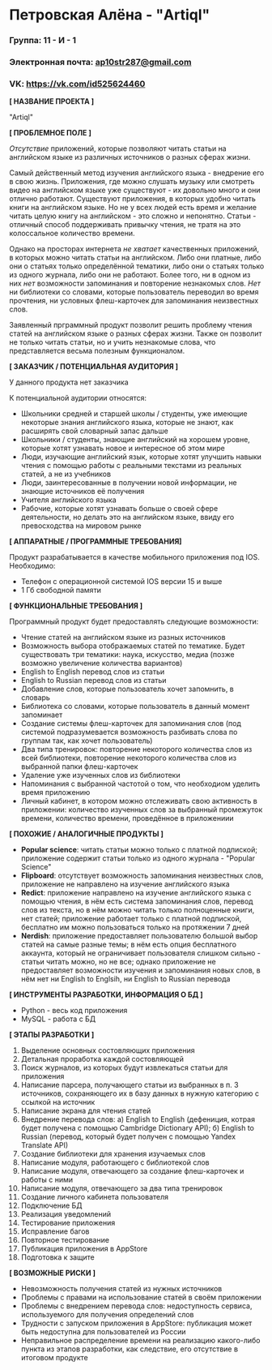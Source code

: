 # Петровская Алёна - "Artiql"
### Группа: 11 - И - 1
### Электронная почта: ap10str287@gmail.com
### VK: https://vk.com/id525624460

**[ НАЗВАНИЕ ПРОЕКТА ]**

"Artiql"

**[ ПРОБЛЕМНОЕ ПОЛЕ ]**

*Отсутствие* приложений, которые позволяют читать статьи на английском языке из различных источников о разных сферах жизни.

Самый действенный метод изучения английского языка - внедрение его в свою жизнь. Приложения, где можно слушать музыку или смотреть видео на английском языке уже существуют - их довольно много и они отлично работают. Существуют приложения, в которых удобно читать книги на английском языке. Но не у всех людей есть время и желание читать целую книгу на английском - это сложно и непонятно. Статьи - отличный способ поддерживать привычку чтения, не тратя на это колоссальное количество времени. 

Однако на просторах интернета *не хватает* качественных приложений, в которых можно читать статьи на английском. Либо они платные, либо они о статьях только определённой тематики, либо они о статьях только из одного журнала, либо они не работают. Более того, ни в одном из них *нет* возможности запоминания и повторение незнакомых слов. *Нет* ни библиотеки со словами, которые пользователь переводил во время прочтения, ни условных флеш-карточек для запоминания неизвестных слов.

Заявленный прграммный продукт позволит решить проблему чтения статей на английском языке о разных сферах жизни. Также он позволит не только читать статьи, но и учить незнакомые слова, что представляется весьма полезным функционалом.

**[ ЗАКАЗЧИК / ПОТЕНЦИАЛЬНАЯ АУДИТОРИЯ ]**

У данного продукта нет заказчика

К потенциальной аудитории относятся:

* Школьники средней и старшей школы / студенты, уже имеющие некоторые знания английского языка, которые не знают, как расширять свой словарный запас дальше
* Школьники / студенты, знающие английский на хорошем уровне, которые хотят узнавать новое и интересное об этом мире
* Люди, изучающие английский язык, которые хотят улучшить навыки чтения с помощью работы с реальными текстами из реальных статей, а не из учебников
* Люди, заинтересованные в получении новой информации, не знающие источников её получения
* Учителя английского языка
* Рабочие, которые хотят узнавать больше о своей сфере деятельности, но делать это на английском языке, ввиду его превосходства на мировом рынке

**[ АППАРАТНЫЕ / ПРОГРАММНЫЕ ТРЕБОВАНИЯ]**

Продукт разрабатывается в качестве мобильного приложения под IOS. Необходимо:

* Телефон с операционной системой IOS версии 15 и выше
* 1 Гб свободной памяти

**[ ФУНКЦИОНАЛЬНЫЕ ТРЕБОВАНИЯ ]**

Программный продукт будет предоставлять следующие возможности:

* Чтение статей на английском языке из разных источников
* Возможность выбора отображаемых статей по тематике. Будет существовать три тематики: наука, искусство, медиа (позже возможно увеличение количества вариантов)
* English to English перевод слов из статьи
* English to Russian перевод слов из статьи
* Добавление слов, которые пользователь хочет запомнить, в словарь
* Библиотека со словами, которые пользователь в данный момент запоминает
* Создание системы флеш-карточек для запоминания слов (под системой подразумевается возможность разбивать слова по группам так, как хочет пользователь)
* Два типа тренировок: повторение некоторого количества слов из всей библиотеки, повторение некоторого количества слов из выбранной папки флеш-карточек
* Удаление уже изученных слов из библиотеки
* Напоминания с выбранной частотой о том, что необходиом уделить время приложению
* Личный кабинет, в котором можно отслеживать свою активность в приложении: количество изученных слов за выбранный промежуток времени, количество времени, проведённое в приложениии

**[ ПОХОЖИЕ / АНАЛОГИЧНЫЕ ПРОДУКТЫ ]**

* **Popular science**: читать статьи можно только с платной подпиской; приложение содержит статьи только из одного журнала - "Popular Science"
* **Flipboard**: отсутствует возможность запоминания неизвестных слов, приложение не направлено на изучение английского языка
* **Redict**: приложение направлено на изучение английского языка с помощью чтения, в нём есть система запоминания слов, перевод слов из текста, но в нём можно читать только полноценные книги, нет статей; приложение работает только с платной подпиской, бесплатно им можно пользоваться только на протяжении 7 дней
* **Nerdish**: приложение предоставляет пользователю большой выбор статей на самые разные темы; в нём есть опция бесплатного аккаунта, который не ограничивает пользователя слишком сильно - статьи читать можно, но не все; однако приложение не предоставляет возможности изучения и запоминания новых слов, в нём нет ни English to Englsih, ни English to Russian перевода

**[ ИНСТРУМЕНТЫ РАЗРАБОТКИ, ИНФОРМАЦИЯ О БД ]**

* Python - весь код приложения
* MySQL - работа с БД

**[ ЭТАПЫ РАЗРАБОТКИ ]**

1) Выделение основных состовляющих приложения
2) Детальная проработка каждой состовляющей
3) Поиск журналов, из которых будут извлекаться статьи для приложения
4) Написание парсера, получающего статьи из выбранных в п. 3 источников, сохраняющего их в базу данных в нужную категорию с ссылкой на источник
5) Написание экрана для чтения статей
6) Внедрение перевода слов: a) English to English (дефениция, котрая будет получена с помощью Cambridge Dictionary API); б) English to Russian (перевод, который будет получен с помощью Yandex Translate API)
7) Создание библиотеки для хранения изучаемых слов
8) Написание модуля, работающего с библиотекой слов
9) Написание модуля, отвечающего за создание флеш-карточек и работы с ними
10) Написание модуля, отвечающего за два типа тренировок
11) Создание личного кабинета пользователя
12) Подключение БД
13) Реализация уведомлений
14) Тестирование приложения
15) Исправление багов
16) Повторное тестирование
17) Публикация приложения в AppStore
18) Подготовка к защите

**[ ВОЗМОЖНЫЕ РИСКИ ]**

* Невозможность получения статей из нужных источников
* Проблемы с правами на использование статей в своём приложении
* Проблемы с внедрением перевода слов: недоступность сервиса, используемого для получения определений слов
* Трудности с запуском приложения в AppStore: публикация может быть недоступна для пользователей из России
* Неправильное распределение времени на реализацию какого-либо пункта из этапов разработки, как следствие, его отсутствие в итоговом продукте
